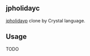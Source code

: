 jpholidayc
----------

[jpholidayp](https://github.com/emasaka/jpholidayp) clone by Crystal language.

## Usage
TODO
